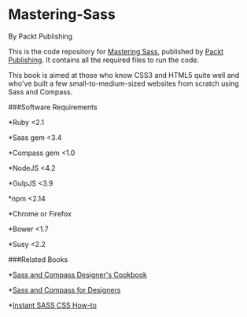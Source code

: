 # Mastering-Sass
By Packt Publishing

This is the code repository for [Mastering Sass](https://www.packtpub.com/web-development/mastering-sass), published by [Packt Publishing](https://www.packtpub.com/). It contains all the required files to run the code.

This book is aimed at those who know CSS3 and HTML5 quite well and who've built a few small-to-medium-sized websites from scratch using Sass and Compass.

###Software Requirements

*Ruby <2.1

*Saas gem <3.4

*Compass gem <1.0

*NodeJS <4.2

*GulpJS <3.9

*npm <2.14

*Chrome or Firefox

*Bower <1.7

*Susy <2.2

###Related Books

*[Sass and Compass Designer's Cookbook](https://www.packtpub.com/web-development/sass-and-compass-designers-cookbook?utm_source=github&utm_medium=repository&utm_campaign=9781783286935)

*[Sass and Compass for Designers](https://www.packtpub.com/web-development/sass-and-compass-designers?utm_source=github&utm_medium=repository&utm_campaign=9781849694544)

*[Instant SASS CSS How-to](https://www.packtpub.com/web-development/instant-sass-css-how?utm_source=github&utm_medium=repository&utm_campaign=9781782163787)

